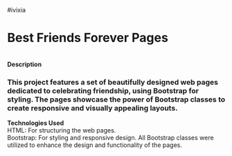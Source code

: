 #ivixia 
<h1>Best Friends Forever Pages</h1>
<br>
<b>Description</b>
<h3>
This project features a set of beautifully designed web pages dedicated to celebrating friendship, using Bootstrap for styling. The pages showcase the power of Bootstrap classes to create responsive and visually appealing layouts.
</h3>
<b>Technologies Used</b><br>
HTML: For structuring the web pages.<br>
Bootstrap: For styling and responsive design. All Bootstrap classes were utilized to enhance the design and functionality of the pages.
